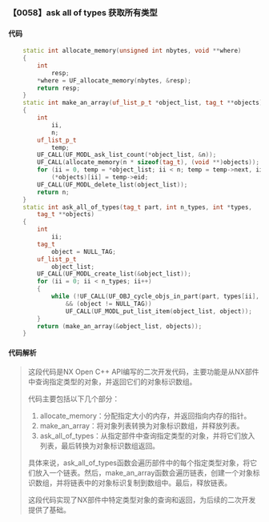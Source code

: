 ### 【0058】ask all of types 获取所有类型

#### 代码

```cpp
    static int allocate_memory(unsigned int nbytes, void **where)  
    {  
        int  
            resp;  
        *where = UF_allocate_memory(nbytes, &resp);  
        return resp;  
    }  
    static int make_an_array(uf_list_p_t *object_list, tag_t **objects)  
    {  
        int  
            ii,  
            n;  
        uf_list_p_t  
            temp;  
        UF_CALL(UF_MODL_ask_list_count(*object_list, &n));  
        UF_CALL(allocate_memory(n * sizeof(tag_t), (void **)objects));  
        for (ii = 0, temp = *object_list; ii < n; temp = temp->next, ii++)  
            (*objects)[ii] = temp->eid;  
        UF_CALL(UF_MODL_delete_list(object_list));  
        return n;  
    }  
    static int ask_all_of_types(tag_t part, int n_types, int *types,  
        tag_t **objects)  
    {  
        int  
            ii;  
        tag_t  
            object = NULL_TAG;  
        uf_list_p_t  
            object_list;  
        UF_CALL(UF_MODL_create_list(&object_list));  
        for (ii = 0; ii < n_types; ii++)  
        {  
            while (!UF_CALL(UF_OBJ_cycle_objs_in_part(part, types[ii], &object))  
                && (object != NULL_TAG))  
                UF_CALL(UF_MODL_put_list_item(object_list, object));  
        }  
        return (make_an_array(&object_list, objects));  
    }

```

#### 代码解析

> 这段代码是NX Open C++ API编写的二次开发代码，主要功能是从NX部件中查询指定类型的对象，并返回它们的对象标识数组。
>
> 代码主要包括以下几个部分：
>
> 1. allocate_memory：分配指定大小的内存，并返回指向内存的指针。
> 2. make_an_array：将对象列表转换为对象标识数组，并释放列表。
> 3. ask_all_of_types：从指定部件中查询指定类型的对象，并将它们放入列表，最后转换为对象标识数组返回。
>
> 具体来说，ask_all_of_types函数会遍历部件中的每个指定类型对象，将它们放入一个链表。然后，make_an_array函数会遍历链表，创建一个对象标识数组，并将链表中的对象标识复制到数组中。最后，释放链表。
>
> 这段代码实现了NX部件中特定类型对象的查询和返回，为后续的二次开发提供了基础。
>
